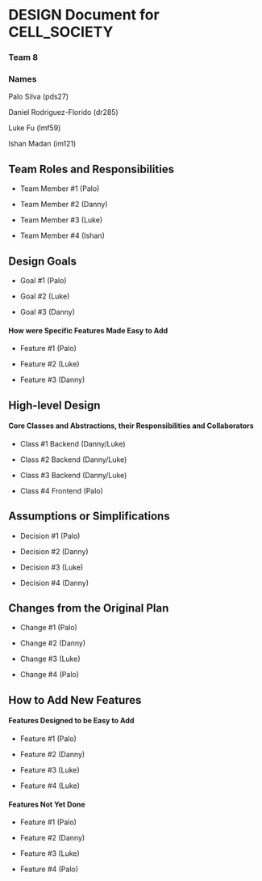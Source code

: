 # DESIGN Document for CELL_SOCIETY
### Team 8 
### Names
Palo Silva (pds27)

Daniel Rodriguez-Florido (dr285)

Luke Fu (lmf59)

Ishan Madan (im121)


## Team Roles and Responsibilities

* Team Member #1 (Palo)

* Team Member #2 (Danny)

* Team Member #3 (Luke)

* Team Member #4 (Ishan)


## Design Goals

* Goal #1 (Palo)

* Goal #2 (Luke)

* Goal #3 (Danny)


#### How were Specific Features Made Easy to Add

* Feature #1 (Palo)

* Feature #2 (Luke)

* Feature #3 (Danny)


## High-level Design

#### Core Classes and Abstractions, their Responsibilities and Collaborators

* Class #1  Backend (Danny/Luke)

* Class #2 Backend (Danny/Luke)

* Class #3  Backend (Danny/Luke) 

* Class #4   Frontend (Palo)



## Assumptions or Simplifications

* Decision #1  (Palo)

* Decision #2  (Danny)

* Decision #3  (Luke)

* Decision #4  (Danny)



## Changes from the Original Plan

* Change #1   (Palo)

* Change #2   (Danny)

* Change #3  (Luke)

* Change #4  (Palo)


## How to Add New Features

#### Features Designed to be Easy to Add

* Feature #1  (Palo)

* Feature #2   (Danny)

* Feature #3   (Luke)

* Feature #4   (Luke)


#### Features Not Yet Done

* Feature #1  (Palo)

* Feature #2  (Danny)

* Feature #3   (Luke)

* Feature #4   (Palo)
 